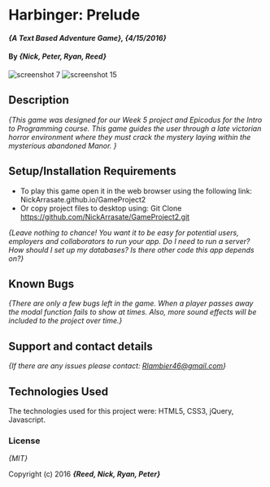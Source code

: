 # Harbinger: Prelude

#### _{A Text Based Adventure Game}, {4/15/2016}_

#### By _**{Nick, Peter, Ryan, Reed}**_

![screenshot 7](https://cloud.githubusercontent.com/assets/14284114/19832260/132bd320-9dd4-11e6-986e-6c2044ad68fa.png)
![screenshot 15](https://cloud.githubusercontent.com/assets/14284114/19832261/168cf260-9dd4-11e6-999a-2585972f75dd.png)

## Description

_{This game was designed for our Week 5 project and Epicodus for the Intro to Programming course. This game guides the user through a late victorian horror environment where they must crack the mystery laying within the mysterious abandoned Manor.  }_

## Setup/Installation Requirements

* To play this game open it in the web browser using the following link: NickArrasate.github.io/GameProject2
* Or copy project files to desktop using: Git Clone https://github.com/NickArrasate/GameProject2.git

_{Leave nothing to chance! You want it to be easy for potential users, employers and collaborators to run your app. Do I need to run a server? How should I set up my databases? Is there other code this app depends on?}_

## Known Bugs

_{There are only a few bugs left in the game. When a player passes away the modal function fails to show at times. Also, more sound effects will be included to the project over time.}_

## Support and contact details

_{If there are any issues please contact: Rlambier46@gmail.com}_

## Technologies Used

The technologies used for this project were: HTML5, CSS3, jQuery, Javascript.

### License

*{MIT}*

Copyright (c) 2016 **_{Reed, Nick, Ryan, Peter}_**

